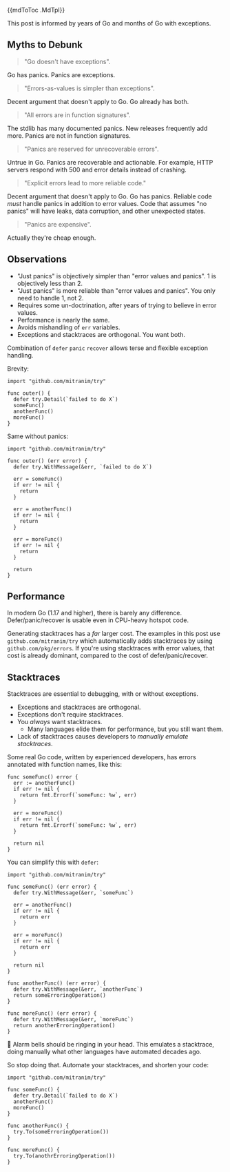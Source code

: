 {{mdToToc .MdTpl}}

This post is informed by years of Go and months of Go with exceptions.

## Myths to Debunk

> "Go doesn't have exceptions".

Go has panics. Panics are exceptions.

> "Errors-as-values is simpler than exceptions".

Decent argument that doesn't apply to Go. Go already has both.

> "All errors are in function signatures".

The stdlib has many documented panics. New releases frequently add more. Panics are not in function signatures.

> "Panics are reserved for unrecoverable errors".

Untrue in Go. Panics are recoverable and actionable. For example, HTTP servers respond with 500 and error details instead of crashing.

> "Explicit errors lead to more reliable code."

Decent argument that doesn't apply to Go. Go has panics. Reliable code _must_ handle panics in addition to error values. Code that assumes "no panics" will have leaks, data corruption, and other unexpected states.

> "Panics are expensive".

Actually they're cheap enough.

## Observations

* "Just panics" is objectively simpler than "error values and panics". 1 is objectively less than 2.
* "Just panics" is more reliable than "error values and panics". You only need to handle 1, not 2.
* Requires some un-doctrination, after years of trying to believe in error values.
* Performance is nearly the same.
* Avoids mishandling of `err` variables.
* Exceptions and stacktraces are orthogonal. You want both.

Combination of `defer` `panic` `recover` allows terse and flexible exception handling.

Brevity:

```golang
import "github.com/mitranim/try"

func outer() {
  defer try.Detail(`failed to do X`)
  someFunc()
  anotherFunc()
  moreFunc()
}
```

Same without panics:

```golang
import "github.com/mitranim/try"

func outer() (err error) {
  defer try.WithMessage(&err, `failed to do X`)

  err = someFunc()
  if err != nil {
    return
  }

  err = anotherFunc()
  if err != nil {
    return
  }

  err = moreFunc()
  if err != nil {
    return
  }

  return
}
```

## Performance

In modern Go (1.17 and higher), there is barely any difference. Defer/panic/recover is usable even in CPU-heavy hotspot code.

Generating stacktraces has a _far_ larger cost. The examples in this post use `github.com/mitranim/try` which automatically adds stacktraces by using `github.com/pkg/errors`. If you're using stacktraces with error values, that cost is already dominant, compared to the cost of defer/panic/recover.

## Stacktraces

Stacktraces are essential to debugging, with or without exceptions.

* Exceptions and stacktraces are orthogonal.
* Exceptions don't require stacktraces.
* You _always_ want stacktraces.
  * Many languages elide them for performance, but you still want them.
* Lack of stacktraces causes developers to _manually emulate stacktraces_.

Some real Go code, written by experienced developers, has errors annotated with function names, like this:

```golang
func someFunc() error {
  err := anotherFunc()
  if err != nil {
    return fmt.Errorf(`someFunc: %w`, err)
  }

  err = moreFunc()
  if err != nil {
    return fmt.Errorf(`someFunc: %w`, err)
  }

  return nil
}
```

You can simplify this with `defer`:

```golang
import "github.com/mitranim/try"

func someFunc() (err error) {
  defer try.WithMessage(&err, `someFunc`)

  err = anotherFunc()
  if err != nil {
    return err
  }

  err = moreFunc()
  if err != nil {
    return err
  }

  return nil
}

func anotherFunc() (err error) {
  defer try.WithMessage(&err, `anotherFunc`)
  return someErroringOperation()
}

func moreFunc() (err error) {
  defer try.WithMessage(&err, `moreFunc`)
  return anotherErroringOperation()
}
```

🔔 Alarm bells should be ringing in your head. This emulates a stacktrace, doing manually what other languages have automated decades ago.

So stop doing that. Automate your stacktraces, and shorten your code:

```golang
import "github.com/mitranim/try"

func someFunc() {
  defer try.Detail(`failed to do X`)
  anotherFunc()
  moreFunc()
}

func anotherFunc() {
  try.To(someErroringOperation())
}

func moreFunc() {
  try.To(anothrErroringOperation())
}
```
